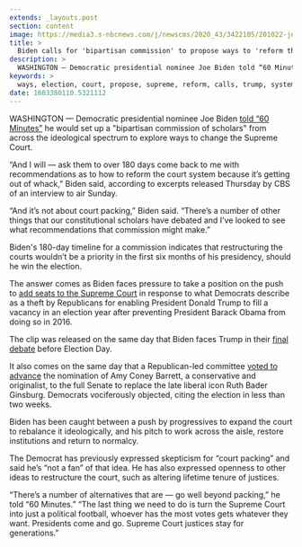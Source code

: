 ```yaml
--- 
extends: _layouts.post 
section: content 
image: https://media3.s-nbcnews.com/j/newscms/2020_43/3422105/201022-joe-biden-cincinatti-jm-0931_816bd6ee28dec090bc4549dd0d88c9eb.nbcnews-fp-1200-630.jpg 
title: > 
  Biden calls for 'bipartisan commission' to propose ways to 'reform the court system' 
description: > 
  WASHINGTON — Democratic presidential nominee Joe Biden told “60 Minutes” he would set up a "bipartisan commission of scholars" from across the ideological spectrum to explore ways to change the Supreme Court.“And it’s not about court packing,” Biden said.The clip was released on the same day that Biden faces Trump in their final debate before Election Day.The Democrat has previously expressed skepticism for “court packing” and said he’s “not a fan” of that idea.Supreme Court justices stay for generations.” 
keywords: > 
  ways, election, court, propose, supreme, reform, calls, trump, system, told, scholars, packing, commission, biden, released, bipartisan 
date: 1603380110.5321112 
--- 
```

<div><p class="endmarkEnabled">WASHINGTON &#8212; Democratic presidential nominee Joe Biden <a href="https://www.cbsnews.com/news/trump-60-minutes-biden-supreme-court/" target="_blank">told &#8220;60 Minutes&#8221;</a> he would set up a "bipartisan commission of scholars" from across the ideological spectrum to explore ways to change the Supreme Court.</p><p class="endmarkEnabled">&#8220;And I will &#8212; ask them to over 180 days come back to me with recommendations as to how to reform the court system because it&#8217;s getting out of whack,&#8221; Biden said, according to excerpts released Thursday by CBS of an interview to air Sunday.</p><p></p><p id="taboolaReadMoreBelow"></p><p class="endmarkEnabled">&#8220;And it&#8217;s not about court packing,&#8221; Biden said. &#8220;There&#8217;s a number of other things that our constitutional scholars have debated and I&#8217;ve looked to see what recommendations that commission might make.&#8221;</p><p class="endmarkEnabled">Biden's 180-day timeline for a commission indicates that restructuring the courts wouldn&#8217;t be a priority in the first six months of his presidency, should he win the election.</p><p class="endmarkEnabled">The answer comes as Biden faces pressure to take a position on the push to <a href="https://www.nbcnews.com/politics/2020-election/i-m-not-fan-court-packing-biden-responds-after-trump-n1243077" target="_blank">add seats to the Supreme Court</a> in response to what Democrats describe as a theft by Republicans for enabling President Donald Trump to fill a vacancy in an election year after preventing President Barack Obama from doing so in 2016.</p><p class="endmarkEnabled">The clip was released on the same day that Biden faces Trump in their <a href="https://www.nbcnews.com/politics/2020-election/final-showdown-5-things-watch-last-trump-biden-debate-n1244074" target="_blank">final debate</a> before Election Day.</p><p></p><p class="endmarkEnabled">It also comes on the same day that a Republican-led committee <a href="https://www.nbcnews.com/politics/congress/senate-judiciary-committee-vote-amy-coney-barrett-supreme-court-nomination-n1244253" target="_blank">voted to advance</a> the nomination of Amy Coney Barrett, a conservative and originalist, to the full Senate to replace the late liberal icon Ruth Bader Ginsburg. Democrats vociferously objected, citing the election in less than two weeks.</p><p class="endmarkEnabled">Biden has been caught between a push by progressives to expand the court to rebalance it ideologically, and his pitch to work across the aisle, restore institutions and return to normalcy.</p><p class="endmarkEnabled">The Democrat has previously expressed skepticism for &#8220;court packing&#8221; and said he&#8217;s &#8220;not a fan&#8221; of that idea. He has also expressed openness to other ideas to restructure the court, such as altering lifetime tenure of justices.</p><p class="endmarkEnabled">&#8220;There&#8217;s a number of alternatives that are &#8212; go well beyond packing,&#8221; he told &#8220;60 Minutes.&#8221; &#8220;The last thing we need to do is turn the Supreme Court into just a political football, whoever has the most votes gets whatever they want. Presidents come and go. Supreme Court justices stay for generations.&#8221;</p></div>